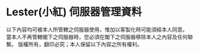 # Lester(小紅) 伺服器管理資料
  
以下內容均可被本人所管轄之伺服器使用，惟加以客製化時可能須經本人同意。  
當本人不再管轄閣下之伺服器時，您必須在閣下之伺服器移除本人之內容及任何聯繫。
版權所有，翻印必究；本人保留以下內容之所有權利。
